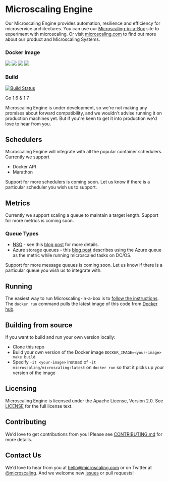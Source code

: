 # Microscaling Engine

Our Microscaling Engine provides automation, resilience and efficiency for microservice architectures. You can use our [Microscaling-in-a-Box](https://app.microscaling.com) site to
experiment with microscaling. Or visit [microscaling.com](https://microscaling.com) to find out more about our product and Microscaling Systems.

### Docker Image
[![](https://images.microbadger.com/badges/image/microscaling/microscaling.svg)](http://microbadger.com/images/microscaling/microscaling "Get your own image badge on microbadger.com") [![](https://images.microbadger.com/badges/version/microscaling/microscaling.svg)](http://microbadger.com/images/microscaling/microscaling "Get your own version badge on microbadger.com") [![](https://images.microbadger.com/badges/commit/microscaling/microscaling.svg)](http://microbadger.com/images/microscaling/microscaling "Get your own commit badge on microbadger.com") [![](https://images.microbadger.com/badges/license/microscaling/microscaling.svg)](http://microbadger.com/images/microscaling/microscaling "Get your own license badge on microbadger.com")

### Build
[![Build Status](https://travis-ci.org/microscaling/microscaling.svg?branch=master)](https://travis-ci.org/microscaling/microscaling) 

Go 1.6 & 1.7

Microscaling Engine is under development, so we're not making any promises about forward compatibility, and we wouldn't advise running it on production machines yet. But if you're keen to get it into production we'd love to hear from you.

## Schedulers

Microscaling Engine will integrate with all the popular container schedulers. Currently we support

* Docker API
* Marathon 

Support for more schedulers is coming soon. Let us know if there is a particular scheduler you wish us to support.

## Metrics

Currently we support scaling a queue to maintain a target length. Support for more metrics is coming soon.

### Queue Types

* [NSQ](http://nsq.io) - see this [blog post](http://blog.microscaling.com/2016/04/microscaling-with-nsq-queue.html) for more details.
* Azure storage queues - this [blog post](http://blog.microscaling.com/2016/05/microscaling-marathon-with-dcos-on.html) describes using the Azure queue as the metric while running microscaled tasks on DC/OS.

Support for more message queues is coming soon. Let us know if there is a particular queue you wish us to integrate with.

## Running

The easiest way to run Microscaling-in-a-box is to [follow the instructions](http://app.microscaling.com). The `docker run` command
pulls the latest image of this code from [Docker hub](https://hub.docker.com/u/microscaling/microscaling).

## Building from source

If you want to build and run your own version locally:

- Clone this repo
- Build your own version of the Docker image `DOCKER_IMAGE=<your-image> make build`
- Specify `-it <your-image>` instead of `-it microscaling/microscaling:latest` on `docker run` so that it picks up your version of the image

## Licensing

Microscaling Engine is licensed under the Apache License, Version 2.0. See [LICENSE](https://github.com/microscaling/microscaling/blob/master/LICENSE) for the full license text.

## Contributing

We'd love to get contributions from you! Please see [CONTRIBUTING.md](https://github.com/microscaling/microscaling/blob/master/CONTRIBUTING.md) for more details.

## Contact Us

We'd love to hear from you at [hello@microscaling.com](mailto:hello@microscaling.com) or on Twitter at [@microscaling](http://twitter.com/microscaling). 
And we welcome new [issues](https://github.com/microscaling/microscaling/issues) or pull requests!
